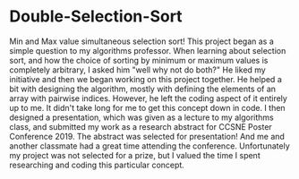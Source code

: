 # Double-Selection-Sort
Min and Max value simultaneous selection sort!
This project began as a simple question to my algorithms professor. When learning about selection sort, and how the choice of
sorting by minimum or maximum values is completely arbitrary, I asked him "well why not do both?"
He liked my initiative and then we began working on this project together. He helped a bit with designing the algorithm, mostly
with defining the elements of an array with pairwise indices. However, he left the coding aspect of it entirely up to me. It didn't take long for me to get this concept down in code. I then designed a presentation, which was given as a lecture to my algorithms class, and submitted my work as a research abstract for CCSNE Poster Conference 2019. The abstract was selected for presentation!
And me and another classmate had a great time attending the conference. Unfortunately my project was not selected for a prize, but
I valued the time I spent researching and coding this particular concept.
